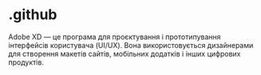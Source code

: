 # .github
Adobe XD — це програма для проєктування і прототипування інтерфейсів користувача (UI/UX). Вона використовується дизайнерами для створення макетів сайтів, мобільних додатків і інших цифрових продуктів. 
